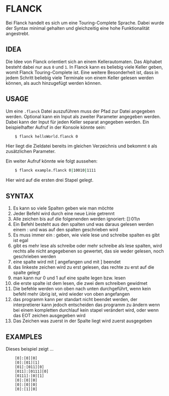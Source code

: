 # FLANCK

Bei Flanck handelt es sich um eine Touring-Complete Sprache.
Dabei wurde der Syntax minimal gehalten und gleichzeitig eine hohe Funktionalität angestrebt.

## IDEA

Die Idee von Flanck orientiert sich an einem Kellerautomaten.
Das Alphabet besteht dabei nur aus `0` und `1`.
In Flanck kann es beliebig viele Keller geben, womit Flanck Touring-Complete ist.
Eine weitere Besonderheit ist, dass in jedem Schritt beliebig viele Terminale 
von einem Keller gelesen werden können, als auch hinzugefügt werden können.

## USAGE

Um eine ``.flanck`` Datei auszuführen muss der Pfad zur Datei angegeben werden.
Optional kann ein Input als zweiter Parameter angegeben werden.
Dabei kann der Input für jeden Keller separat angegeben werden.
Ein beispielhafter Aufruf in der Konsole könnte sein:
```sh
    $ flanck helloWorld.flanck 0
```
Hier liegt die Zieldatei bereits im gleichen Verzeichnis 
und bekommt ``0`` als zusätzlichen Parameter.

Ein weiter Aufruf könnte wie folgt aussehen:
```sh
    $ flanck example.flanck 0|10010|1111
```
Hier wird auf die ersten drei Stapel gelegt.

## SYNTAX

1. Es kann so viele Spalten geben wie man möchte
2. Jeder Befehl wird durch eine neue Linie getrennt
3. Alle zeichen bis auf die folgenenden werden ignoriert: []:01\n
4. Ein Befehl besteht aus den spalten und was daraus gelesen werden einem : und was auf den spalten geschrieben wird
5. Es muss immer ein : geben, wie viele lese und schreibe spalten es gibt ist egal
6. gibt es mehr lese als schreibe oder mehr schreibe als lese spalten, wird rechts alle nicht angegebenen so gewertet, das sie weder gelesen, noch geschrieben werden
7. eine spalte wird mit [ angefangen und mit ] beendet
8. das linkeste zeichen wird zu erst gelesen, das rechte zu erst auf die spalte gelegt
9. man kann nur 0 und 1 auf eine spalte legen bzw. lesen
10. die erste spalte ist dem lesen, die zwei dem schreiben gewidmet
11. Die befehle werden von oben nach unten durchgeführt, wenn kein befehl mehr übrig ist, wird wieder von oben angefangen
12. das programm kann per standart nicht beendet werden, der interpretierer kann jedoch entscheiden das programm zu ändern wenn bei einem kompletten durchlauf kein stapel verändert wird, oder wenn das EOT zeichen ausgegeben wird
13. Das Zeichen was zuerst in der Spalte liegt wird zuerst ausgegeben

## EXAMPLES

Dieses beispiel zeigt ...
```shell
    [0]:[0][0]
    [0]:[01][1]
    [01]:[011][0]
    [011]:[0111][0]
    [0111]:[0][1]
    [0]:[0][0]
    [0]:[0][0]
    [0]:[1][0]
```